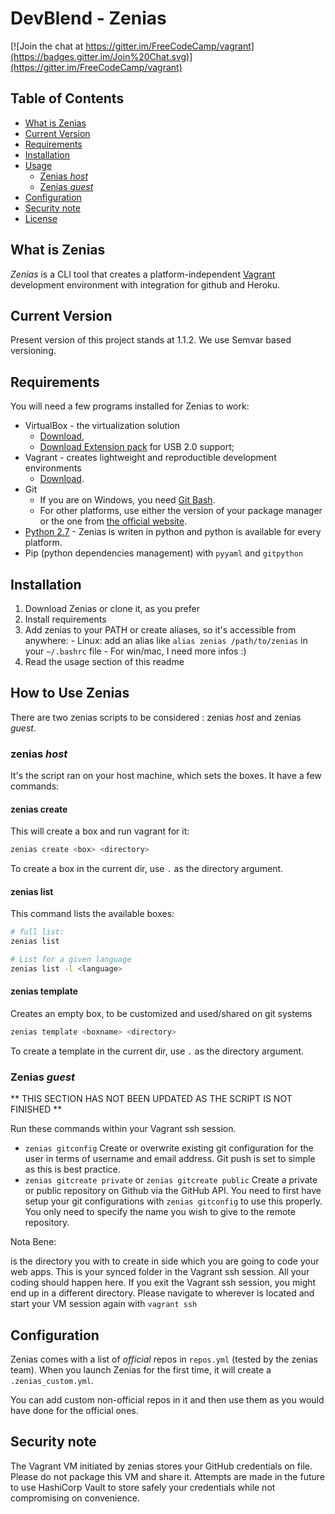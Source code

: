 # DevBlend - Zenias

[![Join the chat at https://gitter.im/FreeCodeCamp/vagrant](https://badges.gitter.im/Join%20Chat.svg)](https://gitter.im/FreeCodeCamp/vagrant)

## Table of Contents
- [What is Zenias](#what-is-zenias)
- [Current Version](#current-version)
- [Requirements](#requirements)
- [Installation](#installation)
- [Usage](#usage)
  - [Zenias _host_](#zenias-host)
  - [Zenias _guest_](#zenias-guest)
- [Configuration](#configuration)
- [Security note](#security-note)
- [License](#license)

## What is Zenias

_Zenias_ is a CLI tool that creates a platform-independent [Vagrant](https://www.vagrantup.com) development environment with integration for github and Heroku.

## Current Version

Present version of this project stands at 1.1.2. We use Semvar based versioning.


## Requirements

You will need a few programs installed for Zenias to work:

  - VirtualBox - the virtualization solution 
    - [Download](https://www.virtualbox.org/wiki/Downloads),
    - [Download Extension pack](https://www.virtualbox.org/wiki/Downloads) for USB 2.0 support;
  - Vagrant - creates lightweight and reproductible development environments
    - [Download](https://www.vagrantup.com/downloads.html).
  - Git
    - If you are on Windows, you need [Git Bash](https://git-scm.com/downloads).
    - For other platforms, use either the version of your package manager or the one from [the official website](https://git-scm.com/downloads).
  - [Python 2.7](https://www.python.org/downloads/) - Zenias is writen in python and python is available for every platform.
  - Pip (python dependencies management) with `pyyaml` and `gitpython`

## Installation

  1. Download Zenias or clone it, as you prefer
  2. Install requirements
  3. Add zenias to your PATH or create aliases, so it's accessible from anywhere:
    - Linux: add an alias like `alias zenias /path/to/zenias` in your `~/.bashrc` file
    - For win/mac, I need more infos :)
  4. Read the usage section of this readme

## How to Use Zenias

There are two zenias scripts to be considered : zenias _host_ and zenias _guest_.

### zenias _host_
It's the script ran on your host machine, which sets the boxes. It have a few commands:

#### zenias create
This will create a box and run vagrant for it:
```sh
zenias create <box> <directory> 
```
To create a box in the current dir, use `.` as the directory argument.

#### zenias list
This command lists the available boxes:
```sh
# full list:
zenias list

# List for a given language
zenias list -l <language>
```

#### zenias template
Creates an empty box, to be customized and used/shared on git systems

```sh
zenias template <boxname> <directory>
```
To create a template in the current dir, use `.` as the directory argument.

### Zenias _guest_

** THIS SECTION HAS NOT BEEN UPDATED AS THE SCRIPT IS NOT FINISHED **

Run these commands within your Vagrant ssh session.

- `zenias gitconfig`
Create or overwrite existing git configuration for the user in terms of username and email address. Git push is set to simple as this is best practice.
- `zenias gitcreate private` or `zenias gitcreate public`
Create a private or public repository on Github via the GitHub API. You need to first have setup your git configurations with `zenias gitconfig` to use this properly. You only need to specify the name you wish to give to the remote repository.


Nota Bene:

<newproject> is the directory you with to create in side which you are going to code your web apps. This is your synced folder in the Vagrant ssh session. All your coding should happen here. If you exit the Vagrant ssh session, you might end up in a different directory. Please navigate to wherever <newproject> is located and start your VM session again with `vagrant ssh`

## Configuration
Zenias comes with a list of _official_ repos in `repos.yml` (tested by the zenias team). When you launch Zenias for the first time, it will create a `.zenias_custom.yml`.

You can add custom non-official repos in it and then use them as you would have done for the official ones.

## Security note

The Vagrant VM initiated by zenias stores your GitHub credentials on file. Please do not package this VM and share it. Attempts are made in the future to use HashiCorp Vault to store safely your credentials while not compromising on convenience.
